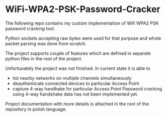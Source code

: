 # WiFi-WPA2-PSK-Password-Cracker

The following repo contains my custom implementation of Wifi WPA2 PSK password cracking tool.

Python sockets accepting raw bytes were used for that purpose and whole packet parsing was done from scratch.

The project supports couple of features which are defined in separate python files in the root of the project.

Unfortunately the project was not finished. In current state it is able to 
 - list nearby networks on multiple channels simultaneously
 - deauthenticate connected devices to particular Access Point
 - capture 4-way handhake for particular Access Point
Password cracking using 4-way handshake data has not been implemented yet.

Project documentation with more details is attached in the root of the repository in polish language.
